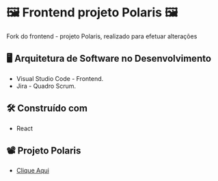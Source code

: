 # 🖼 Frontend projeto Polaris 🖼
Fork do frontend - projeto Polaris, realizado para efetuar alterações

##  :desktop_computer:  Arquitetura de Software no Desenvolvimento

* Visual Studio Code - Frontend.
* Jira - Quadro Scrum.

## 🛠️ Construído com

*  React

## 📽 Projeto Polaris
* <a href="https://polarisconecta.netlify.app/" title="Site">Clique Aqui</a>

